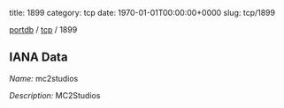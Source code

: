 title: 1899
category: tcp
date: 1970-01-01T00:00:00+0000
slug: tcp/1899

[portdb](/) / [tcp](/category/tcp.html) / 1899


## IANA Data

_Name:_ mc2studios

_Description:_ MC2Studios

